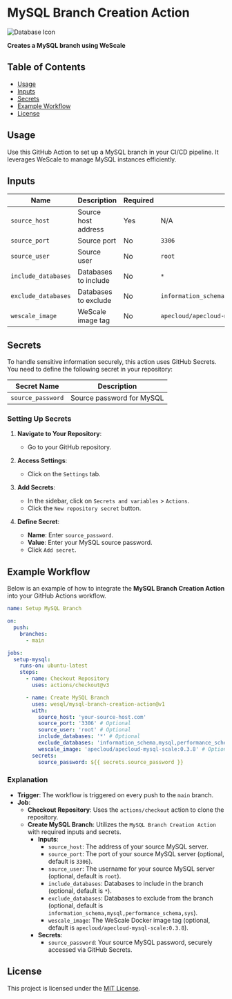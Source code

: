 # MySQL Branch Creation Action

![Database Icon](https://img.icons8.com/ios-filled/50/000000/database.png)

**Creates a MySQL branch using WeScale**

## Table of Contents

- [Usage](#usage)
- [Inputs](#inputs)
- [Secrets](#secrets)
- [Example Workflow](#example-workflow)
- [License](#license)

## Usage

Use this GitHub Action to set up a MySQL branch in your CI/CD pipeline. It leverages WeScale to manage MySQL instances efficiently.

## Inputs

| Name               | Description                                 | Required | Default                                |
| ------------------ | ------------------------------------------- | -------- | -------------------------------------- |
| `source_host`      | Source host address                         | Yes      | N/A                                    |
| `source_port`      | Source port                                 | No       | `3306`                                 |
| `source_user`      | Source user                                 | No       | `root`                                 |
| `include_databases`| Databases to include                        | No       | `*`                                    |
| `exclude_databases`| Databases to exclude                        | No       | `information_schema,mysql,performance_schema,sys` |
| `wescale_image`    | WeScale image tag                           | No       | `apecloud/apecloud-mysql-scale:0.3.8`  |

## Secrets

To handle sensitive information securely, this action uses GitHub Secrets. You need to define the following secret in your repository:

| Secret Name       | Description                          |
| ----------------- | ------------------------------------ |
| `source_password` | Source password for MySQL            |

### Setting Up Secrets

1. **Navigate to Your Repository**:
    - Go to your GitHub repository.

2. **Access Settings**:
    - Click on the `Settings` tab.

3. **Add Secrets**:
    - In the sidebar, click on `Secrets and variables` > `Actions`.
    - Click the `New repository secret` button.

4. **Define Secret**:
    - **Name**: Enter `source_password`.
    - **Value**: Enter your MySQL source password.
    - Click `Add secret`.

## Example Workflow

Below is an example of how to integrate the **MySQL Branch Creation Action** into your GitHub Actions workflow.

```yaml
name: Setup MySQL Branch

on:
  push:
    branches:
      - main

jobs:
  setup-mysql:
    runs-on: ubuntu-latest
    steps:
      - name: Checkout Repository
        uses: actions/checkout@v3

      - name: Create MySQL Branch
        uses: wesql/mysql-branch-creation-action@v1
        with:
          source_host: 'your-source-host.com'
          source_port: '3306' # Optional
          source_user: 'root' # Optional
          include_databases: '*' # Optional
          exclude_databases: 'information_schema,mysql,performance_schema,sys' # Optional
          wescale_image: 'apecloud/apecloud-mysql-scale:0.3.8' # Optional
        secrets:
          source_password: ${{ secrets.source_password }}
```

### Explanation

- **Trigger**: The workflow is triggered on every push to the `main` branch.
- **Job**:
    - **Checkout Repository**: Uses the `actions/checkout` action to clone the repository.
    - **Create MySQL Branch**: Utilizes the `MySQL Branch Creation Action` with required inputs and secrets.
        - **Inputs**:
            - `source_host`: The address of your source MySQL server.
            - `source_port`: The port of your source MySQL server (optional, default is `3306`).
            - `source_user`: The username for your source MySQL server (optional, default is `root`).
            - `include_databases`: Databases to include in the branch (optional, default is `*`).
            - `exclude_databases`: Databases to exclude from the branch (optional, default is `information_schema,mysql,performance_schema,sys`).
            - `wescale_image`: The WeScale Docker image tag (optional, default is `apecloud/apecloud-mysql-scale:0.3.8`).
        - **Secrets**:
            - `source_password`: Your source MySQL password, securely accessed via GitHub Secrets.

## License

This project is licensed under the [MIT License](LICENSE).